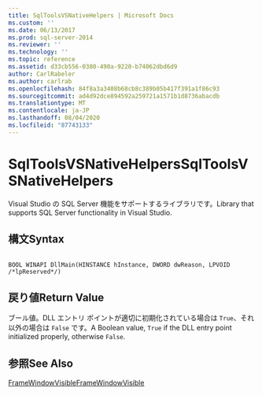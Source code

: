 ```yaml
---
title: SqlToolsVSNativeHelpers | Microsoft Docs
ms.custom: ''
ms.date: 06/13/2017
ms.prod: sql-server-2014
ms.reviewer: ''
ms.technology: ''
ms.topic: reference
ms.assetid: d33cb556-0380-490a-9220-b74062dbd6d9
author: CarlRabeler
ms.author: carlrab
ms.openlocfilehash: 84f8a3a3408b68cb8c389b05b417f391a1f86c93
ms.sourcegitcommit: ad4d92dce894592a259721a1571b1d8736abacdb
ms.translationtype: MT
ms.contentlocale: ja-JP
ms.lasthandoff: 08/04/2020
ms.locfileid: "87743133"
---
```

# <a name="sqltoolsvsnativehelpers"></a><span data-ttu-id="7dee1-102">SqlToolsVSNativeHelpers</span><span class="sxs-lookup"><span data-stu-id="7dee1-102">SqlToolsVSNativeHelpers</span></span>
  <span data-ttu-id="7dee1-103">Visual Studio の SQL Server 機能をサポートするライブラリです。</span><span class="sxs-lookup"><span data-stu-id="7dee1-103">Library that supports SQL Server functionality in Visual Studio.</span></span>  
  
## <a name="syntax"></a><span data-ttu-id="7dee1-104">構文</span><span class="sxs-lookup"><span data-stu-id="7dee1-104">Syntax</span></span>  
  
```  
  
BOOL WINAPI DllMain(HINSTANCE hInstance, DWORD dwReason, LPVOID /*lpReserved*/)  
```  
  
## <a name="return-value"></a><span data-ttu-id="7dee1-105">戻り値</span><span class="sxs-lookup"><span data-stu-id="7dee1-105">Return Value</span></span>  
 <span data-ttu-id="7dee1-106">ブール値。DLL エントリ ポイントが適切に初期化されている場合は `True`、それ以外の場合は `False` です。</span><span class="sxs-lookup"><span data-stu-id="7dee1-106">A Boolean value, `True` if the DLL entry point initialized properly, otherwise `False`.</span></span>  
  
## <a name="see-also"></a><span data-ttu-id="7dee1-107">参照</span><span class="sxs-lookup"><span data-stu-id="7dee1-107">See Also</span></span>  
 [<span data-ttu-id="7dee1-108">FrameWindowVisible</span><span class="sxs-lookup"><span data-stu-id="7dee1-108">FrameWindowVisible</span></span>](sqltoolsvsnativehelpers-framewindowvisible.md)  
  
  
